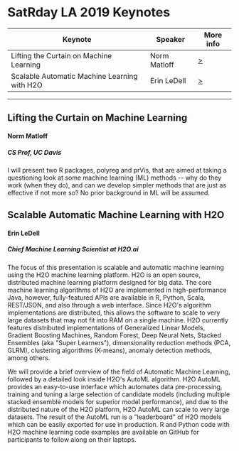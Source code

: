 # SatRday LA 2019 Keynotes

Keynote | Speaker | More info
------------------------------------|------------------------|--------
Lifting the Curtain on Machine Learning | Norm Matloff | [>](#Lifting-the-Curtain-on-Machine-Learning)
Scalable Automatic Machine Learning with H2O | Erin LeDell | [>](#Scalable-Automatic-Machine-Learning-with-H2O)
---

## Lifting the Curtain on Machine Learning
#### Norm Matloff
##### CS Prof, UC Davis
I will present two R packages, polyreg and prVis, that are aimed at taking a questioning look at some machine learning (ML) methods -- why do they work (when they do), and can we develop simpler methods that are just as effective if not more so?  No prior background in ML will be assumed.

## Scalable Automatic Machine Learning with H2O
#### Erin LeDell
##### Chief Machine Learning Scientist at H2O.ai
The focus of this presentation is scalable and automatic machine learning using the H2O machine learning platform.  H2O is an open source, distributed machine learning platform designed for big data.  The core machine learning algorithms of H2O are implemented in high-performance Java, however, fully-featured APIs are available in R, Python, Scala, REST/JSON, and also through a web interface. Since H2O's algorithm implementations are distributed, this allows the software to scale to very large datasets that may not fit into RAM on a single machine. H2O currently features distributed implementations of Generalized Linear Models, Gradient Boosting Machines, Random Forest, Deep Neural Nets, Stacked Ensembles (aka "Super Learners"), dimensionality reduction methods (PCA, GLRM), clustering algorithms (K-means), anomaly detection methods, among others.

We will provide a brief overview of the field of Automatic Machine Learning, followed by a detailed look inside H2O's AutoML algorithm.  H2O AutoML provides an easy-to-use interface which automates data pre-processing, training and tuning a large selection of candidate models (including multiple stacked ensemble models for superior model performance), and due to the distributed nature of the H2O platform, H2O AutoML can scale to very large datasets.  The result of the AutoML run is a "leaderboard" of H2O models which can be easily exported for use in production.  R and Python code with H2O machine learning code examples are available on GitHub for participants to follow along on their laptops. 
